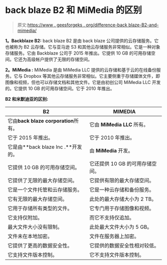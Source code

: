 # back blaze B2 和 MiMedia 的区别

> 原文:[https://www . geesforgeks . org/difference-back blaze-B2-and-mimedia/](https://www.geeksforgeeks.org/difference-between-backblaze-b2-and-mimedia/)

**1。Backblaze B2:**
back blaze B2 是由 back blaze 公司提供的云存储服务。它也被称为 B2 云存储。它与亚马逊 S3 和其他云存储服务非常相似。它是一种对象存储服务。它由 Backblaze 公司于 2015 年推出。它提供 10 GB 的可用存储空间。它还为高级帐户提供了无限的存储空间。

**2。MiMedia :**
MiMedia 是由 MiMedia LLC 提供的云存储和基于云的在线备份服务。它与 Dropbox 等其他云存储服务非常相似。它主要侧重于存储媒体文件，即图像和视频，但也可以存储文档和其他文件。它是由初创公司 MiMedia LLC 开发的。它提供 10 GB 的可用存储空间。它于 2010 年推出。

**B2 和米默迪亚的区别:**

<center>

| B2 | MIMEDIA |
| --- | --- |
| 它由**back blaze corporation**所有。 | 它由 **MiMedia LLC** 所有。 |
| 它于 2015 年推出。 | 它于 2010 年推出。 |
| 它是由**back blaze Inc .**开发的。 | 由 **MiMedia** 开发。 |
| 它提供 10 GB 的可用存储空间。 | 它还提供 10 GB 的可用存储空间。 |
| 它提供了无限的最大存储空间。 | 它提供有限的最大存储空间。 |
| 它是一个文件托管和云存储服务。 | 它是一种云存储和备份服务。 |
| 它有无限的最大存储空间。 | 此处的最大存储大小为 2 TB。 |
| 它用于存储所有类型的文件。 | 它专门用于存储图像和视频。 |
| 它支持仅附加。 | 而它不支持仅追加。 |
| 最大文件大小没有限制。 | 此处最大文件大小为 5 GB。 |
| 文件未在本地加密。 | 文件在服务器上加密。 |
| 它提供了更高的数据安全性。 | 它提供的数据安全性相对较低。 |
| 它支持文件版本控制。 | 它不支持文件版本控制。 |

</center>